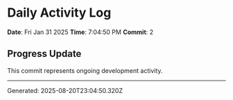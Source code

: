 # Daily Activity Log

**Date**: Fri Jan 31 2025
**Time**: 7:04:50 PM
**Commit**: 2

## Progress Update

This commit represents ongoing development activity.

---
Generated: 2025-08-20T23:04:50.320Z
